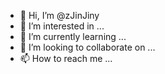 - 👋 Hi, I’m @zJinJiny
- 👀 I’m interested in ...
- 🌱 I’m currently learning ...
- 💞️ I’m looking to collaborate on ...
- 📫 How to reach me ...

<!---
zJinJiny/zJinJiny is a ✨ special ✨ repository because its `README.md` (this file) appears on your GitHub profile.
You can click the Preview link to take a look at your changes.
--->
